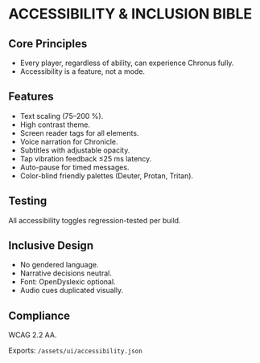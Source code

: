 # ACCESSIBILITY & INCLUSION BIBLE

## Core Principles
- Every player, regardless of ability, can experience Chronus fully.  
- Accessibility is a feature, not a mode.

## Features
- Text scaling (75–200 %).  
- High contrast theme.  
- Screen reader tags for all elements.  
- Voice narration for Chronicle.  
- Subtitles with adjustable opacity.  
- Tap vibration feedback ≤25 ms latency.  
- Auto-pause for timed messages.  
- Color-blind friendly palettes (Deuter, Protan, Tritan).

## Testing
All accessibility toggles regression-tested per build.

## Inclusive Design
- No gendered language.  
- Narrative decisions neutral.  
- Font: OpenDyslexic optional.  
- Audio cues duplicated visually.

## Compliance
WCAG 2.2 AA.

Exports: `/assets/ui/accessibility.json`
